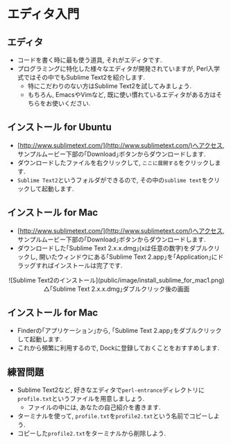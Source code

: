 # エディタ入門

## エディタ
- コードを書く時に最も使う道具, それがエディタです.
- プログラミングに特化した様々なエディタが開発されていますが, Perl入学式ではその中でもSublime Text2を紹介します.
    - 特にこだわりのない方はSublime Text2を試してみましょう.
    - もちろん, EmacsやVimなど, 既に使い慣れているエディタがある方はそちらをお使いください.

## インストール for Ubuntu
- [http://www.sublimetext.com/](http://www.sublimetext.com/)へアクセス, サンプルムービー下部の｢Download｣ボタンからダウンロードします.
- ダウンロードしたファイルを右クリックして, `ここに展開する`をクリックします.
- `Sublime Text2`というフォルダができるので, その中の`sublime text`をクリックして起動します.

## インストール for Mac
- [http://www.sublimetext.com/](http://www.sublimetext.com/)へアクセス, サンプルムービー下部の｢Download｣ボタンからダウンロードします.
- ダウンロードした｢Sublime Text 2.x.x.dmg｣(xは任意の数字)をダブルクリックし, 開いたウィンドウにある｢Sublime Text 2.app｣を｢Application｣にドラッグすればインストールは完了です.

<center>
![Sublime Text2のインストール](public/image/install_sublime_for_mac1.png)
<br>
△｢Sublime Text 2.x.x.dmg｣ダブルクリック後の画面
</center>

## インストール for Mac
- Finderの｢アプリケーション｣から, ｢Sublime Text 2.app｣をダブルクリックして起動します.
- これから頻繁に利用するので, Dockに登録しておくことをおすすめします.

## 練習問題
- Sublime Text2など, 好きなエディタで`perl-entrance`ディレクトリに`profile.txt`というファイルを用意しましょう.
    - ファイルの中には, あなたの自己紹介を書きます.
- ターミナルを使って, `profile.txt`を`profile2.txt`という名前でコピーしよう.
- コピーした`profile2.txt`をターミナルから削除しよう.
